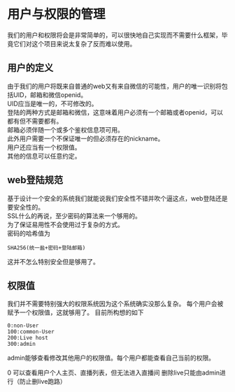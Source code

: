 # 用户与权限的管理

我们的用户和权限将会是非常简单的，可以很快地自己实现而不需要什么框架，毕竟它们对这个项目来说太复杂了反而难以使用。

## 用户的定义

由于我们的用户将既来自普通的web又有来自微信的可能性，用户的唯一识别将包括UID，邮箱和微信openid。  
UID应当是唯一的，不可修改的。  
登陆的两种方式是邮箱和微信，这意味着用户必须有一个邮箱或者openid，可以都有但不需要都有。  
邮箱必须伴随一个或多个鉴权信息项可用。  
此外用户需要一个不保证唯一的但必须存在的nickname。  
用户还应当有一个权限值。  
其他的信息可以任意约定。

## web登陆规范

基于设计一个安全的系统我们就能说我们安全性不错并吹个逼这点，web登陆还是要安全性的。  
SSL什么的再说，至少密码的算法来一个够用的。  
为了保证易用性不会使用过于复杂的方式。  
密码的哈希值为

	SHA256(统一盐+密码+登陆邮箱)

这并不怎么特别安全但是够用了。

## 权限值

我们并不需要特别强大的权限系统因为这个系统确实没那么复杂。
每个用户会被赋予一个权限值，这就够用了。
目前所构想的如下

	0:non-User
	100:common-User
	200:Live host
	300:admin

admin能够查看修改其他用户的权限值。每个用户都能查看自己当前的权限。

0 可以查看用户个人主页、直播列表，但无法进入直播间
删除live只能由admin进行（防止删live跑路）